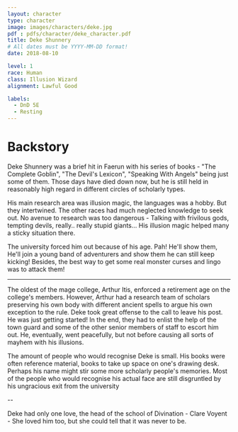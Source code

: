 ```yaml
---
layout: character
type: character
image: images/characters/deke.jpg
pdf : pdfs/character/deke_character.pdf
title: Deke Shunnery
# All dates must be YYYY-MM-DD format!
date: 2018-08-10

level: 1
race: Human
class: Illusion Wizard
alignment: Lawful Good

labels:
  - DnD 5E
  - Resting
---
```


# Backstory
Deke Shunnery was a brief hit in Faerun with his series of books - "The Complete Goblin", "The Devil's Lexicon", "Speaking With Angels" being just some of them.
Those days have died down now, but he is still held in reasonably high regard in different circles of scholarly types.

His main research area was illusion magic, the languages was a hobby. But they intertwined. The other races had much neglected knowledge to seek out. No avenue to research was too dangerous - Talking with frivilous gods, tempting devils, really.. really stupid giants...  His illusion magic helped many a sticky situation there.

The university forced him out because of his age. Pah! He'll show them, He'll join a young band of adventurers and show them he can still keep kicking! Besides, the best way to get some real monster curses and lingo was to attack them!

---

The oldest of the mage college, Arthur Itis, enforced a retirement age on the college's members. However, Arthur had a research team of scholars preserving his own body with different ancient spells to argue his own exception to the rule.
Deke took great offense to the call to leave his post. He was just getting started! In the end, they had to enlist the help of the town guard and some of the other senior members of staff to escort him out. He, eventually, went peacefully, but not before causing all sorts of mayhem with his illusions.

The amount of people who would recognise Deke is small. His books were often reference material, books to take up space on one's drawing desk. Perhaps his name might stir some more scholarly people's memories. Most of the people who would recognise his actual face are still disgruntled by his ungracious exit from the university

--

Deke had only one love, the head of the school of Divination - Clare Voyent - She loved him too, but she could tell that it was never to be.
